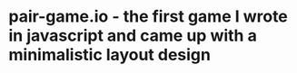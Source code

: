 # pair-game.io - the first game I wrote in javascript and came up with a minimalistic layout design
